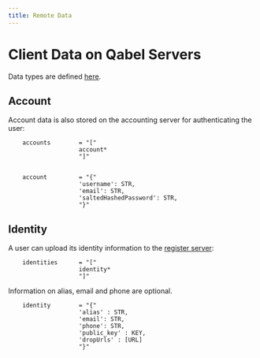 ```yaml
---
title: Remote Data
---
```

# Client Data on Qabel Servers

Data types are defined [here](../Qabel-Client-Local-Data#data-types).

## Account
Account data is also stored on the accounting server for authenticating the user:

        accounts        = "["
                        account*
                        "]"


        account         = "{"
                        'username': STR,
                        'email': STR,
                        'saltedHashedPassword': STR,
                        "}"

## Identity

A user can upload its identity information to the [register server](../Qabel-Protocol-Register):

        identities      = "["
                        identity*
                        "]"

Information on alias, email and phone are optional.

        identity        = "{"
                        'alias' : STR,
                        'email': STR,
                        'phone': STR,
                        'public_key' : KEY,
                        'dropUrls' : [URL]
                        "}"